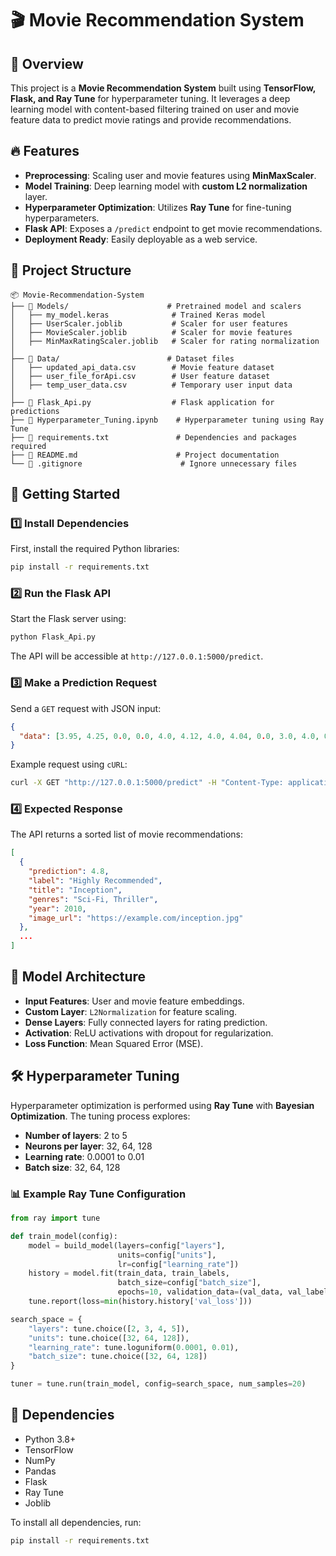 # 🎬 Movie Recommendation System

## 📌 Overview
This project is a **Movie Recommendation System** built using **TensorFlow, Flask, and Ray Tune** for hyperparameter tuning. It leverages a deep learning model with content-based filtering trained on user and movie feature data to predict movie ratings and provide recommendations.

## 🔥 Features
- **Preprocessing**: Scaling user and movie features using **MinMaxScaler**.
- **Model Training**: Deep learning model with **custom L2 normalization** layer.
- **Hyperparameter Optimization**: Utilizes **Ray Tune** for fine-tuning hyperparameters.
- **Flask API**: Exposes a `/predict` endpoint to get movie recommendations.
- **Deployment Ready**: Easily deployable as a web service.

## 📂 Project Structure
```
📦 Movie-Recommendation-System
├── 📜 Models/                      # Pretrained model and scalers
│   ├── my_model.keras              # Trained Keras model
│   ├── UserScaler.joblib           # Scaler for user features
│   ├── MovieScaler.joblib          # Scaler for movie features
│   ├── MinMaxRatingScaler.joblib   # Scaler for rating normalization
│
├── 📜 Data/                        # Dataset files
│   ├── updated_api_data.csv        # Movie feature dataset
│   ├── user_file_forApi.csv        # User feature dataset
│   ├── temp_user_data.csv          # Temporary user input data
│
├── 📜 Flask_Api.py                  # Flask application for predictions
├── 📜 Hyperparameter_Tuning.ipynb    # Hyperparameter tuning using Ray Tune
├── 📜 requirements.txt               # Dependencies and packages required
├── 📜 README.md                      # Project documentation
└── 📜 .gitignore                      # Ignore unnecessary files
```

## 🚀 Getting Started
### 1️⃣ Install Dependencies
First, install the required Python libraries:
```sh
pip install -r requirements.txt
```

### 2️⃣ Run the Flask API
Start the Flask server using:
```sh
python Flask_Api.py
```
The API will be accessible at `http://127.0.0.1:5000/predict`.

### 3️⃣ Make a Prediction Request
Send a `GET` request with JSON input:
```json
{
  "data": [3.95, 4.25, 0.0, 0.0, 4.0, 4.12, 4.0, 4.04, 0.0, 3.0, 4.0, 0.0, 3.88, 3.89]
}
```
Example request using `cURL`:
```sh
curl -X GET "http://127.0.0.1:5000/predict" -H "Content-Type: application/json" -d '{"data": [3.95, 4.25, 0.0, 0.0, 4.0, 4.12, 4.0, 4.04, 0.0, 3.0, 4.0, 0.0, 3.88, 3.89]}'
```

### 4️⃣ Expected Response
The API returns a sorted list of movie recommendations:
```json
[
  {
    "prediction": 4.8,
    "label": "Highly Recommended",
    "title": "Inception",
    "genres": "Sci-Fi, Thriller",
    "year": 2010,
    "image_url": "https://example.com/inception.jpg"
  },
  ...
]
```

## 🔬 Model Architecture
- **Input Features**: User and movie feature embeddings.
- **Custom Layer**: `L2Normalization` for feature scaling.
- **Dense Layers**: Fully connected layers for rating prediction.
- **Activation**: ReLU activations with dropout for regularization.
- **Loss Function**: Mean Squared Error (MSE).

## 🛠️ Hyperparameter Tuning
Hyperparameter optimization is performed using **Ray Tune** with **Bayesian Optimization**. The tuning process explores:
- **Number of layers**: 2 to 5
- **Neurons per layer**: 32, 64, 128
- **Learning rate**: 0.0001 to 0.01
- **Batch size**: 32, 64, 128

### 📊 Example Ray Tune Configuration
```python
from ray import tune

def train_model(config):
    model = build_model(layers=config["layers"],
                        units=config["units"],
                        lr=config["learning_rate"])
    history = model.fit(train_data, train_labels,
                        batch_size=config["batch_size"],
                        epochs=10, validation_data=(val_data, val_labels))
    tune.report(loss=min(history.history['val_loss']))

search_space = {
    "layers": tune.choice([2, 3, 4, 5]),
    "units": tune.choice([32, 64, 128]),
    "learning_rate": tune.loguniform(0.0001, 0.01),
    "batch_size": tune.choice([32, 64, 128])
}

tuner = tune.run(train_model, config=search_space, num_samples=20)
```

## 📌 Dependencies
- Python 3.8+
- TensorFlow
- NumPy
- Pandas
- Flask
- Ray Tune
- Joblib

To install all dependencies, run:
```sh
pip install -r requirements.txt
```

